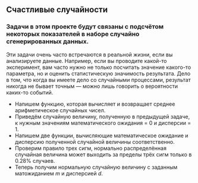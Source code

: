## Счастливые случайности 

### Задачи в этом проекте будут связаны с подсчётом некоторых показателей в наборе случайно сгенерированных данных.
Эти задачи очень часто встречаются в реальной жизни, если вы анализируете данные. Например, если вы проводите какой-то эксперимент, вам часто нужно не только посчитать значение какого-то параметра, но и оценить статистическую значимость результата. Дело в том, что когда вы имеете дело со случайными процессами, результат никогда не бывает точным — можно лишь говорить о вероятности каких-то событий.

* Напишем функцию, которая вычисляет и возвращает среднее арифметическое случайных чисел. 
* Приведём случайную величину, полученную в предыдущей задаче, к нужным значениям математического ожидания = 0 и дисперсии = 1.
* Напишем две функции, вычисляющие математическое ожидание и дисперсию полученной случайной величины соответственно.
* Проверим правило трех сигм, нормально распределённая случайная величина может выходить за пределы трёх сигм только в 0.28% случаев.
* Теперь получим нормальную случайную величину с заданным матожиданием *m* и дисперсией *d*.
